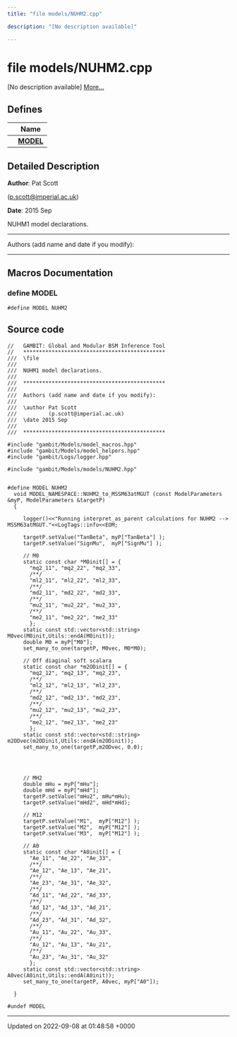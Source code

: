```yaml
---
title: "file models/NUHM2.cpp"

description: "[No description available]"

---
```


# file models/NUHM2.cpp

[No description available] [More...](#detailed-description)

## Defines

|                | Name           |
| -------------- | -------------- |
|  | **[MODEL](/documentation/code/files/nuhm2_8cpp/#define-nuhm2-cpp-model)**  |

## Detailed Description


**Author**: Pat Scott 

 ([p.scott@imperial.ac.uk](mailto:p.scott@imperial.ac.uk)) 

**Date**: 2015 Sep

NUHM1 model declarations.



------------------

Authors (add name and date if you modify):



------------------




## Macros Documentation

### define MODEL

```
#define MODEL NUHM2
```


## Source code

```
//   GAMBIT: Global and Modular BSM Inference Tool
//   *********************************************
///  \file
///
///  NUHM1 model declarations. 
///
///  *********************************************
///
///  Authors (add name and date if you modify):
///   
///  \author Pat Scott  
///          (p.scott@imperial.ac.uk)
///  \date 2015 Sep
///
///  *********************************************

#include "gambit/Models/model_macros.hpp"
#include "gambit/Models/model_helpers.hpp"
#include "gambit/Logs/logger.hpp"

#include "gambit/Models/models/NUHM2.hpp"


#define MODEL NUHM2 
  void MODEL_NAMESPACE::NUHM2_to_MSSM63atMGUT (const ModelParameters &myP, ModelParameters &targetP)
  {

     logger()<<"Running interpret_as_parent calculations for NUHM2 --> MSSM63atMGUT."<<LogTags::info<<EOM;
     
     targetP.setValue("TanBeta", myP["TanBeta"] );
     targetP.setValue("SignMu",  myP["SignMu"] );

     // M0
     static const char *M0init[] = {
       "mq2_11", "mq2_22", "mq2_33",
       /**/
       "ml2_11", "ml2_22", "ml2_33",
       /**/
       "md2_11", "md2_22", "md2_33",
       /**/
       "mu2_11", "mu2_22", "mu2_33",
       /**/
       "me2_11", "me2_22", "me2_33"
       };
     static const std::vector<std::string> M0vec(M0init,Utils::endA(M0init));
     double M0 = myP["M0"];
     set_many_to_one(targetP, M0vec, M0*M0);

     // Off diaginal soft scalara 
     static const char *m2ODinit[] = {
       "mq2_12", "mq2_13", "mq2_23",
       /**/
       "ml2_12", "ml2_13", "ml2_23",
       /**/
       "md2_12", "md2_13", "md2_23",
       /**/
       "mu2_12", "mu2_13", "mu2_23",
       /**/
       "me2_12", "me2_13", "me2_23"
       };
     static const std::vector<std::string> m2ODvec(m2ODinit,Utils::endA(m2ODinit));
     set_many_to_one(targetP,m2ODvec, 0.0);



     
     // MH2
     double mHu = myP["mHu"];
     double mHd = myP["mHd"];
     targetP.setValue("mHu2", mHu*mHu);
     targetP.setValue("mHd2", mHd*mHd);

     // M12
     targetP.setValue("M1",  myP["M12"] );
     targetP.setValue("M2",  myP["M12"] );
     targetP.setValue("M3",  myP["M12"] );

     // A0
     static const char *A0init[] = {
       "Ae_11", "Ae_22", "Ae_33",
       /**/
       "Ae_12", "Ae_13", "Ae_21",
       /**/
       "Ae_23", "Ae_31", "Ae_32",
       /**/
       "Ad_11", "Ad_22", "Ad_33",
       /**/
       "Ad_12", "Ad_13", "Ad_21",
       /**/
       "Ad_23", "Ad_31", "Ad_32",
       /**/
       "Au_11", "Au_22", "Au_33",
       /**/
       "Au_12", "Au_13", "Au_21",
       /**/
       "Au_23", "Au_31", "Au_32"
       };
     static const std::vector<std::string> A0vec(A0init,Utils::endA(A0init));
     set_many_to_one(targetP, A0vec, myP["A0"]);

  }

#undef MODEL
```


-------------------------------

Updated on 2022-09-08 at 01:48:58 +0000
